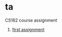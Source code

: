 # ta
CS162 course assignment

1. [first assignment](https://gist.github.com/thinkhy/6f659c51d0f32ca4542c)
